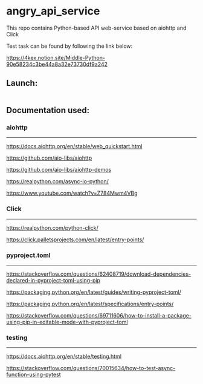 # angry_api_service
This repo contains Python-based API web-service based on aiohttp and Click

Test task can be found by following the link below:

https://4kex.notion.site/Middle-Python-90e58234c3be44a8a32e73730df9a242


## Launch:


```

```

## Documentation used:


### aiohttp
---------------
https://docs.aiohttp.org/en/stable/web_quickstart.html

https://github.com/aio-libs/aiohttp

https://github.com/aio-libs/aiohttp-demos

https://realpython.com/async-io-python/

https://www.youtube.com/watch?v=Z784Mwm4VBg


### Click
---------------
https://realpython.com/python-click/

https://click.palletsprojects.com/en/latest/entry-points/



### pyproject.toml
---------------
https://stackoverflow.com/questions/62408719/download-dependencies-declared-in-pyproject-toml-using-pip

https://packaging.python.org/en/latest/guides/writing-pyproject-toml/

https://packaging.python.org/en/latest/specifications/entry-points/

https://stackoverflow.com/questions/69711606/how-to-install-a-package-using-pip-in-editable-mode-with-pyproject-toml


### testing
---------------
https://docs.aiohttp.org/en/stable/testing.html

https://stackoverflow.com/questions/70015634/how-to-test-async-function-using-pytest

